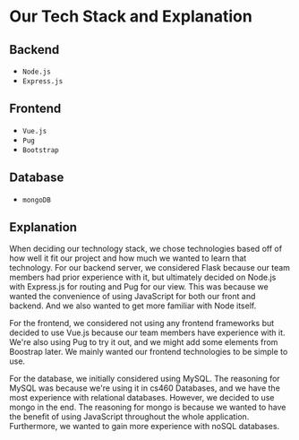 # Our Tech Stack and Explanation

## Backend
- `Node.js`
- `Express.js`

## Frontend
- `Vue.js` 
- `Pug`
- `Bootstrap`

## Database
- `mongoDB`

## Explanation
When deciding our technology stack, we chose technologies based off of how well it fit our project and how much we wanted to learn that technology. For our backend server, we considered Flask because our team members had prior experience with it, but ultimately decided on Node.js with Express.js for routing and Pug for our view. This was because we wanted the convenience of using JavaScript for both our front and backend. And we also wanted to get more familiar with Node itself. 

For the frontend, we considered not using any frontend frameworks but decided to use Vue.js because our team members have experience with it. We're also using Pug to try it out, and we might add some elements from Boostrap later. We mainly wanted our frontend technologies to be simple to use.

For the database, we initially considered using MySQL. The reasoning for MySQL was because we're using it in cs460 Databases, and we have the most experience with relational databases. However, we decided to use mongo in the end. The reasoning for mongo is because we wanted to have the benefit of using JavaScript throughout the whole application. Furthermore, we wanted to gain more experience with noSQL databases.